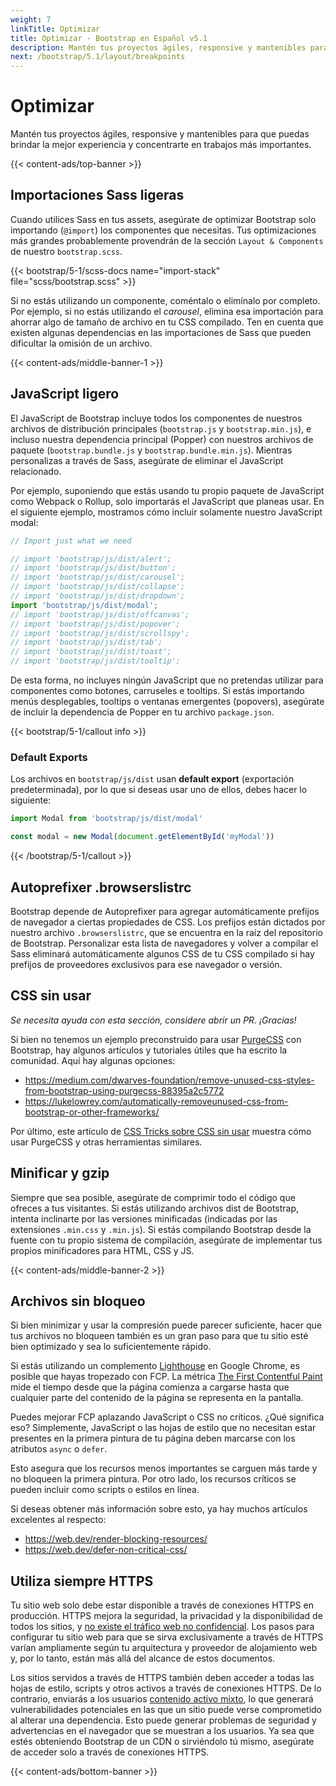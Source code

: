```yaml
---
weight: 7
linkTitle: Optimizar
title: Optimizar · Bootstrap en Español v5.1
description: Mantén tus proyectos ágiles, responsive y mantenibles para que puedas brindar la mejor experiencia y concentrarte en trabajos más importantes.
next: /bootstrap/5.1/layout/breakpoints
---
```


# Optimizar

Mantén tus proyectos ágiles, responsive y mantenibles para que puedas brindar la mejor experiencia y concentrarte en trabajos más importantes.

{{< content-ads/top-banner >}}

## Importaciones Sass ligeras

Cuando utilices Sass en tus assets, asegúrate de optimizar Bootstrap solo importando (`@import`) los componentes que necesitas. Tus optimizaciones más grandes probablemente provendrán de la sección `Layout & Components` de nuestro `bootstrap.scss`.

{{< bootstrap/5-1/scss-docs name="import-stack" file="scss/bootstrap.scss" >}}

Si no estás utilizando un componente, coméntalo o elimínalo por completo. Por ejemplo, si no estás utilizando el *carousel*, elimina esa importación para ahorrar algo de tamaño de archivo en tu CSS compilado. Ten en cuenta que existen algunas dependencias en las importaciones de Sass que pueden dificultar la omisión de un archivo.

{{< content-ads/middle-banner-1 >}}

## JavaScript ligero

El JavaScript de Bootstrap incluye todos los componentes de nuestros archivos de distribución principales (`bootstrap.js` y `bootstrap.min.js`), e incluso nuestra dependencia principal (Popper) con nuestros archivos de paquete (`bootstrap.bundle.js` y `bootstrap.bundle.min.js`). Mientras personalizas a través de Sass, asegúrate de eliminar el JavaScript relacionado.

Por ejemplo, suponiendo que estás usando tu propio paquete de JavaScript como Webpack o Rollup, solo importarás el JavaScript que planeas usar. En el siguiente ejemplo, mostramos cómo incluir solamente nuestro JavaScript modal:

```js
// Import just what we need

// import 'bootstrap/js/dist/alert';
// import 'bootstrap/js/dist/button';
// import 'bootstrap/js/dist/carousel';
// import 'bootstrap/js/dist/collapse';
// import 'bootstrap/js/dist/dropdown';
import 'bootstrap/js/dist/modal';
// import 'bootstrap/js/dist/offcanvas';
// import 'bootstrap/js/dist/popover';
// import 'bootstrap/js/dist/scrollspy';
// import 'bootstrap/js/dist/tab';
// import 'bootstrap/js/dist/toast';
// import 'bootstrap/js/dist/tooltip';
```

De esta forma, no incluyes ningún JavaScript que no pretendas utilizar para componentes como botones, carruseles e tooltips. Si estás importando menús desplegables, tooltips o ventanas emergentes (popovers), asegúrate de incluir la dependencia de Popper en tu archivo `package.json`.

{{< bootstrap/5-1/callout info >}}
### Default Exports

Los archivos en `bootstrap/js/dist` usan **default export** (exportación predeterminada), por lo que si deseas usar uno de ellos, debes hacer lo siguiente:

```js
import Modal from 'bootstrap/js/dist/modal'

const modal = new Modal(document.getElementById('myModal'))
```
{{< /bootstrap/5-1/callout >}}

## Autoprefixer .browserslistrc

Bootstrap depende de Autoprefixer para agregar automáticamente prefijos de navegador a ciertas propiedades de CSS. Los prefijos están dictados por nuestro archivo `.browserslistrc`, que se encuentra en la raíz del repositorio de Bootstrap. Personalizar esta lista de navegadores y volver a compilar el Sass eliminará automáticamente algunos CSS de tu CSS compilado si hay prefijos de proveedores exclusivos para ese navegador o versión.

## CSS sin usar

_Se necesita ayuda con esta sección, considere abrir un PR. ¡Gracias!_

Si bien no tenemos un ejemplo preconstruido para usar [PurgeCSS](https://github.com/FullHuman/purgecss) con Bootstrap, hay algunos artículos y tutoriales útiles que ha escrito la comunidad. Aquí hay algunas opciones:

- <https://medium.com/dwarves-foundation/remove-unused-css-styles-from-bootstrap-using-purgecss-88395a2c5772>
- <https://lukelowrey.com/automatically-removeunused-css-from-bootstrap-or-other-frameworks/>

Por último, este artículo de [CSS Tricks sobre CSS sin usar](https://css-tricks.com/how-do-you-remove-unused-css-from-a-site/) muestra cómo usar PurgeCSS y otras herramientas similares.

## Minificar y gzip

Siempre que sea posible, asegúrate de comprimir todo el código que ofreces a tus visitantes. Si estás utilizando archivos dist de Bootstrap, intenta inclinarte por las versiones minificadas (indicadas por las extensiones `.min.css` y `.min.js`). Si estás compilando Bootstrap desde la fuente con tu propio sistema de compilación, asegúrate de implementar tus propios minificadores para HTML, CSS y JS.

{{< content-ads/middle-banner-2 >}}

## Archivos sin bloqueo

Si bien minimizar y usar la compresión puede parecer suficiente, hacer que tus archivos no bloqueen también es un gran paso para que tu sitio esté bien optimizado y sea lo suficientemente rápido.

Si estás utilizando un complemento [Lighthouse](https://developers.google.com/web/tools/lighthouse/) en Google Chrome, es posible que hayas tropezado con FCP. La métrica [The First Contentful Paint](https://web.dev/fcp/) mide el tiempo desde que la página comienza a cargarse hasta que cualquier parte del contenido de la página se representa en la pantalla.

Puedes mejorar FCP aplazando JavaScript o CSS no críticos. ¿Qué significa eso? Simplemente, JavaScript o las hojas de estilo que no necesitan estar presentes en la primera pintura de tu página deben marcarse con los atributos `async` o `defer`.

Esto asegura que los recursos menos importantes se carguen más tarde y no bloqueen la primera pintura. Por otro lado, los recursos críticos se pueden incluir como scripts o estilos en línea.

Si deseas obtener más información sobre esto, ya hay muchos artículos excelentes al respecto:

- <https://web.dev/render-blocking-resources/>
- <https://web.dev/defer-non-critical-css/>

## Utiliza siempre HTTPS

Tu sitio web solo debe estar disponible a través de conexiones HTTPS en producción. HTTPS mejora la seguridad, la privacidad y la disponibilidad de todos los sitios, y [no existe el tráfico web no confidencial](https://https.cio.gov/everything/). Los pasos para configurar tu sitio web para que se sirva exclusivamente a través de HTTPS varían ampliamente según tu arquitectura y proveedor de alojamiento web y, por lo tanto, están más allá del alcance de estos documentos.

Los sitios servidos a través de HTTPS también deben acceder a todas las hojas de estilo, scripts y otros activos a través de conexiones HTTPS. De lo contrario, enviarás a los usuarios [contenido activo mixto](https://developer.mozilla.org/en-US/docs/Web/Security/Mixed_content), lo que generará vulnerabilidades potenciales en las que un sitio puede verse comprometido al alterar una dependencia. Esto puede generar problemas de seguridad y advertencias en el navegador que se muestran a los usuarios. Ya sea que estés obteniendo Bootstrap de un CDN o sirviéndolo tú mismo, asegúrate de acceder solo a través de conexiones HTTPS.

{{< content-ads/bottom-banner >}}